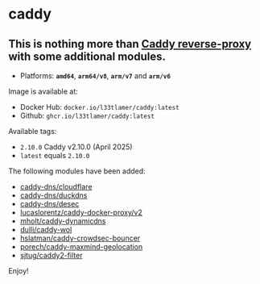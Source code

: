 # caddy

## This is nothing more than **[Caddy reverse-proxy](https://github.com/caddyserver/caddy)** with some additional modules.

* Platforms: **`amd64`**, **`arm64/v8`**, **`arm/v7`** and **`arm/v6`**

Image is available at:

* Docker Hub: `docker.io/l33tlamer/caddy:latest`
* Github: `ghcr.io/l33tlamer/caddy:latest`

Available tags:

* `2.10.0` Caddy v2.10.0 (April 2025)
* `latest` equals `2.10.0`

The following modules have been added:

* [caddy-dns/cloudflare](https://github.com/caddy-dns/cloudflare)
* [caddy-dns/duckdns](https://github.com/caddy-dns/duckdns)
* [caddy-dns/desec](https://github.com/caddy-dns/desec)
* [lucaslorentz/caddy-docker-proxy/v2](https://github.com/lucaslorentz/caddy-docker-proxy/v2)
* [mholt/caddy-dynamicdns](https://github.com/mholt/caddy-dynamicdns)
* [dulli/caddy-wol](https://github.com/dulli/caddy-wol)
* [hslatman/caddy-crowdsec-bouncer](https://github.com/hslatman/caddy-crowdsec-bouncer)
* [porech/caddy-maxmind-geolocation](https://github.com/porech/caddy-maxmind-geolocation)
* [sjtug/caddy2-filter](https://github.com/sjtug/caddy2-filter)

Enjoy!

